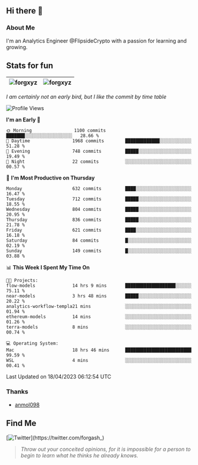 ## Hi there 👋

### About Me

I'm an Analytics Engineer @FlipsideCrypto with a passion for learning and growing.
  
## Stats for fun

| <img align="center" src="https://github-readme-streak-stats.herokuapp.com/?user=forgxyz&theme=tokyonight" alt="forgxyz" /> | <img align="center" src="https://github-readme-stats.vercel.app/api?username=forgxyz&theme=tokyonight&show_icons=true" alt="forgxyz" /> |
| ------------- |------------- |

*I am certainly not an early bird, but I like the commit by time table*  

<!--START_SECTION:waka-->
![Profile Views](http://img.shields.io/badge/Profile%20Views-13-blue)

**I'm an Early 🐤** 

```text
🌞 Morning                1100 commits        ███████░░░░░░░░░░░░░░░░░░   28.66 % 
🌆 Daytime                1968 commits        █████████████░░░░░░░░░░░░   51.28 % 
🌃 Evening                748 commits         █████░░░░░░░░░░░░░░░░░░░░   19.49 % 
🌙 Night                  22 commits          ░░░░░░░░░░░░░░░░░░░░░░░░░   00.57 % 
```
📅 **I'm Most Productive on Thursday** 

```text
Monday                   632 commits         ████░░░░░░░░░░░░░░░░░░░░░   16.47 % 
Tuesday                  712 commits         █████░░░░░░░░░░░░░░░░░░░░   18.55 % 
Wednesday                804 commits         █████░░░░░░░░░░░░░░░░░░░░   20.95 % 
Thursday                 836 commits         █████░░░░░░░░░░░░░░░░░░░░   21.78 % 
Friday                   621 commits         ████░░░░░░░░░░░░░░░░░░░░░   16.18 % 
Saturday                 84 commits          █░░░░░░░░░░░░░░░░░░░░░░░░   02.19 % 
Sunday                   149 commits         █░░░░░░░░░░░░░░░░░░░░░░░░   03.88 % 
```


📊 **This Week I Spent My Time On** 

```text
🐱‍💻 Projects: 
flow-models              14 hrs 9 mins       ███████████████████░░░░░░   75.11 % 
near-models              3 hrs 48 mins       █████░░░░░░░░░░░░░░░░░░░░   20.22 % 
analytics-workflow-templa21 mins             ░░░░░░░░░░░░░░░░░░░░░░░░░   01.94 % 
ethereum-models          14 mins             ░░░░░░░░░░░░░░░░░░░░░░░░░   01.26 % 
terra-models             8 mins              ░░░░░░░░░░░░░░░░░░░░░░░░░   00.74 % 

💻 Operating System: 
Mac                      18 hrs 46 mins      █████████████████████████   99.59 % 
WSL                      4 mins              ░░░░░░░░░░░░░░░░░░░░░░░░░   00.41 % 
```


 Last Updated on 18/04/2023 06:12:54 UTC
<!--END_SECTION:waka-->

### Thanks
 - [anmol098](https://github.com/anmol098/waka-readme-stats/)
  
## Find Me
[![Twitter](https://img.shields.io/twitter/url/https/twitter.com/forgash_.svg?style=social&label=Follow%20%40forgash_)](https://twitter.com/forgash_)


> *Throw out your conceited opinions, for it is impossible for a person to begin to learn what he thinks he already knows.* 
